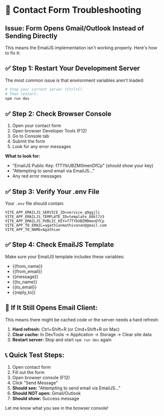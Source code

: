# 🔧 Contact Form Troubleshooting

## Issue: Form Opens Gmail/Outlook Instead of Sending Directly

This means the EmailJS implementation isn't working properly. Here's how to fix it:

## ✅ **Step 1: Restart Your Development Server**

The most common issue is that environment variables aren't loaded:

```bash
# Stop your current server (Ctrl+C)
# Then restart:
npm run dev
```

## ✅ **Step 2: Check Browser Console**

1. Open your contact form
2. Open browser Developer Tools (F12)
3. Go to Console tab
4. Submit the form
5. Look for any error messages

**What to look for:**
- "EmailJS Public Key: f7TYbUBZM0menDfCp" (should show your key)
- "Attempting to send email via EmailJS..."
- Any red error messages

## ✅ **Step 3: Verify Your .env File**

Your `.env` file should contain:
```env
VITE_APP_EMAILJS_SERVICE_ID=service_q9ggjli
VITE_APP_EMAILJS_TEMPLATE_ID=template_88kl7z5
VITE_APP_EMAILJS_PUBLIC_KEY=f7TYbUBZM0menDfCp
VITE_APP_TO_EMAIL=agathianmathivanan@gmail.com
VITE_APP_TO_NAME=Agathian
```

## ✅ **Step 4: Check EmailJS Template**

Make sure your EmailJS template includes these variables:
- {{from_name}}
- {{from_email}}
- {{message}}
- {{to_name}}
- {{to_email}}
- {{reply_to}}

## 🚨 **If It Still Opens Email Client:**

This means there might be cached code or the server needs a hard refresh:

1. **Hard refresh:** Ctrl+Shift+R (or Cmd+Shift+R on Mac)
2. **Clear cache:** In DevTools → Application → Storage → Clear site data
3. **Restart server:** Stop and start `npm run dev` again

## 📞 **Quick Test Steps:**

1. Open contact form
2. Fill out the form
3. Open browser console (F12)
4. Click "Send Message"
5. **Should see:** "Attempting to send email via EmailJS..."
6. **Should NOT open:** Gmail/Outlook
7. **Should show:** Success message

Let me know what you see in the browser console!
